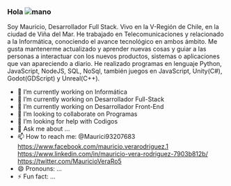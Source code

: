 ### Hola ![mano](https://user-images.githubusercontent.com/52289594/196711294-642655fa-8693-4177-9689-f6905ab404d3.gif)



Soy Mauricio, Desarrollador Full Stack. Vivo en la V-Región de Chile, en la ciudad de Viña del Mar. He trabajado en Telecomunicaciones y relacionado a la Informática, conociendo el avance tecnológico en ambos ámbito. Me gusta mantenerme actualizado y aprender nuevas cosas y guiar a las personas a interactuar con los nuevos productos, sistemas o aplicaciones que van apareciendo a diario. He realizado programas en lenguaje Python, JavaScript, NodeJS, SQL, NoSql, también juegos en JavaScript, Unity(C#), Godot(GDScript) y Unreal(C++). 

- 🔭 I’m currently working on Informática
- 💫 I’m currently working on Desarrollador Full-Stack
- 🌱 I’m currently working on Desarrollador Front-End
- 👯 I’m looking to collaborate on Programas
- 🤔 I’m looking for help with Codigos
- 💬 Ask me about ...
- 📫 How to reach me:  @Maurici93207683  https://www.facebook.com/mauricio.verarodriguez.1  https://www.linkedin.com/in/mauricio-vera-rodriguez-7903b812b/  https://twitter.com/MauricioVeraRo5
- 😄 Pronouns: ...
- ⚡ Fun fact: ...

